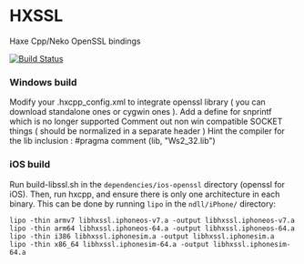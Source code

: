 HXSSL
=====
Haxe Cpp/Neko OpenSSL bindings  

[![Build Status](https://travis-ci.org/tong/hxssl.svg?branch=master)](https://travis-ci.org/tong/hxssl)

### Windows build
Modify your .hxcpp_config.xml to integrate openssl library ( you can download standalone ones or cygwin ones ).
Add a define for snprintf which is no longer supported
Comment out non win compatible SOCKET things ( should be normalized in a separate header )
Hint the compiler for the lib inclusion : #pragma comment (lib, "Ws2_32.lib")

### iOS build
Run build-libssl.sh in the `dependencies/ios-openssl` directory (openssl for iOS).
Then, run hxcpp, and ensure there is only one architecture in each binary.
This can be done by running `lipo` in the `ndll/iPhone/` directory:
```
lipo -thin armv7 libhxssl.iphoneos-v7.a -output libhxssl.iphoneos-v7.a
lipo -thin arm64 libhxssl.iphoneos-64.a -output libhxssl.iphoneos-64.a
lipo -thin i386 libhxssl.iphonesim.a -output libhxssl.iphonesim.a
lipo -thin x86_64 libhxssl.iphonesim-64.a -output libhxssl.iphonesim-64.a
```
